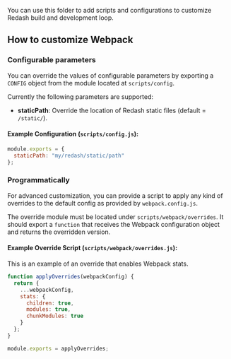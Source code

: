 You can use this folder to add scripts and configurations to customize Redash build and development loop.

## How to customize Webpack

### Configurable parameters

You can override the values of configurable parameters by exporting a `CONFIG` object from the module located at `scripts/config`.

Currently the following parameters are supported:

- **staticPath**: Override the location of Redash static files (default = `/static/`).

#### Example Configuration (`scripts/config.js`):

```javascript
module.exports = {
  staticPath: "my/redash/static/path"
};
```

### Programmatically

For advanced customization, you can provide a script to apply any kind of overrides to the default config as provided by `webpack.config.js`.

The override module must be located under `scripts/webpack/overrides`. It should export a `function` that receives the Webpack configuration object and returns the overridden version.

#### Example Override Script (`scripts/webpack/overrides.js`):

This is an example of an override that enables Webpack stats.

```javascript
function applyOverrides(webpackConfig) {
  return {
    ...webpackConfig,
    stats: {
      children: true,
      modules: true,
      chunkModules: true
    }
  };
}

module.exports = applyOverrides;
```
